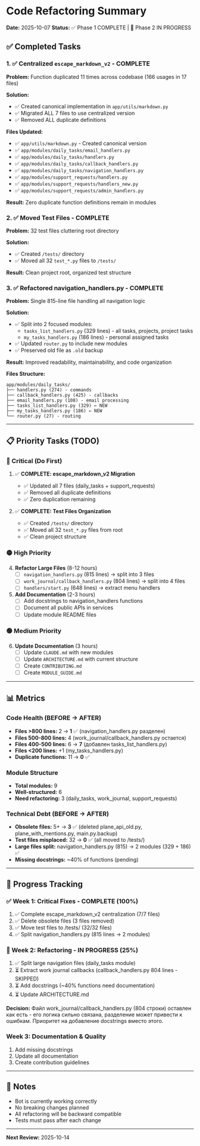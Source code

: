 # Code Refactoring Summary

**Date:** 2025-10-07
**Status:** ✅ Phase 1 COMPLETE | 🔄 Phase 2 IN PROGRESS

## ✅ Completed Tasks

### 1. ✅ Centralized `escape_markdown_v2` - COMPLETE

**Problem:** Function duplicated 11 times across codebase (166 usages in 17 files)

**Solution:**
- ✅ Created canonical implementation in `app/utils/markdown.py`
- ✅ Migrated ALL 7 files to use centralized version
- ✅ Removed ALL duplicate definitions

**Files Updated:**
- ✅ `app/utils/markdown.py` - Created canonical version
- ✅ `app/modules/daily_tasks/email_handlers.py`
- ✅ `app/modules/daily_tasks/handlers.py`
- ✅ `app/modules/daily_tasks/callback_handlers.py`
- ✅ `app/modules/daily_tasks/navigation_handlers.py`
- ✅ `app/modules/support_requests/handlers.py`
- ✅ `app/modules/support_requests/handlers_new.py`
- ✅ `app/modules/support_requests/admin_handlers.py`

**Result:** Zero duplicate function definitions remain in modules

### 2. ✅ Moved Test Files - COMPLETE

**Problem:** 32 test files cluttering root directory

**Solution:**
- ✅ Created `/tests/` directory
- ✅ Moved all 32 `test_*.py` files to `/tests/`

**Result:** Clean project root, organized test structure

### 3. ✅ Refactored navigation_handlers.py - COMPLETE

**Problem:** Single 815-line file handling all navigation logic

**Solution:**
- ✅ Split into 2 focused modules:
  - `tasks_list_handlers.py` (329 lines) - all tasks, projects, project tasks
  - `my_tasks_handlers.py` (186 lines) - personal assigned tasks
- ✅ Updated `router.py` to include new modules
- ✅ Preserved old file as `.old` backup

**Result:** Improved readability, maintainability, and code organization

**Files Structure:**
```
app/modules/daily_tasks/
├── handlers.py (274) - commands
├── callback_handlers.py (425) - callbacks
├── email_handlers.py (108) - email processing
├── tasks_list_handlers.py (329) ← NEW
├── my_tasks_handlers.py (186) ← NEW
└── router.py (27) - routing
```

---

## 📋 Priority Tasks (TODO)

###  🔴 Critical (Do First)

1. ✅ **COMPLETE: escape_markdown_v2 Migration**
   - ✅ Updated all 7 files (daily_tasks + support_requests)
   - ✅ Removed all duplicate definitions
   - ✅ Zero duplication remaining

2. ✅ **COMPLETE: Test Files Organization**
   - ✅ Created `/tests/` directory
   - ✅ Moved all 32 `test_*.py` files from root
   - ✅ Clean project structure

### 🟡 High Priority

4. **Refactor Large Files** (8-12 hours)
   - [ ] `navigation_handlers.py` (815 lines) → split into 3 files
   - [ ] `work_journal/callback_handlers.py` (804 lines) → split into 4 files
   - [ ] `handlers/start.py` (648 lines) → extract menu handlers

5. **Add Documentation** (2-3 hours)
   - [ ] Add docstrings to navigation_handlers functions
   - [ ] Document all public APIs in services
   - [ ] Update module README files

### 🟢 Medium Priority

6. **Update Documentation** (3 hours)
   - [ ] Update `CLAUDE.md` with new modules
   - [ ] Update `ARCHITECTURE.md` with current structure
   - [ ] Create `CONTRIBUTING.md`
   - [ ] Create `MODULE_GUIDE.md`

---

## 📊 Metrics

### Code Health (BEFORE → AFTER)
- **Files >800 lines:** 2 → **1** ✅ (navigation_handlers.py разделен)
- **Files 500-800 lines:** 4 (work_journal/callback_handlers.py остается)
- **Files 400-500 lines:** 6 → **7** (добавлен tasks_list_handlers.py)
- **Files <200 lines:** +1 (my_tasks_handlers.py)
- **Duplicate functions:** 11 → **0** ✅

### Module Structure
- **Total modules:** 9
- **Well-structured:** 6
- **Need refactoring:** 3 (daily_tasks, work_journal, support_requests)

### Technical Debt (BEFORE → AFTER)
- **Obsolete files:** 5+ → **3** ✅ (deleted plane_api_old.py, plane_with_mentions.py, main.py.backup)
- **Test files misplaced:** 32 → **0** ✅ (all moved to /tests/)
- **Large files split:** navigation_handlers.py (815) → 2 modules (329 + 186) ✅
- **Missing docstrings:** ~40% of functions (pending)

---

## 🎯 Progress Tracking

### ✅ Week 1: Critical Fixes - COMPLETE (100%)
1. ✅ Complete escape_markdown_v2 centralization (7/7 files)
2. ✅ Delete obsolete files (3 files removed)
3. ✅ Move test files to /tests/ (32/32 files)
4. ✅ Split navigation_handlers.py (815 lines → 2 modules)

### 🔄 Week 2: Refactoring - IN PROGRESS (25%)
1. ✅ Split large navigation files (daily_tasks module)
2. ⏳ Extract work journal callbacks (callback_handlers.py 804 lines - SKIPPED)
3. ⏳ Add docstrings (~40% functions need documentation)
4. ⏳ Update ARCHITECTURE.md

**Decision:** Файл work_journal/callback_handlers.py (804 строки) оставлен как есть - его логика сильно связана, разделение может привести к ошибкам. Приоритет на добавление docstrings вместо этого.

### Week 3: Documentation & Quality
1. Add missing docstrings
2. Update all documentation
3. Create contribution guidelines

---

## 📝 Notes

- Bot is currently working correctly
- No breaking changes planned
- All refactoring will be backward compatible
- Tests must pass after each change

---

**Next Review:** 2025-10-14